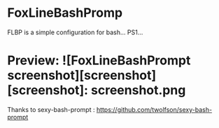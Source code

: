FoxLineBashPromp
================

FLBP is a simple  configuration for bash... PS1...

Preview:
![FoxLineBashPrompt screenshot][screenshot]
[screenshot]: screenshot.png
=================================================
Thanks to sexy-bash-prompt : https://github.com/twolfson/sexy-bash-prompt
